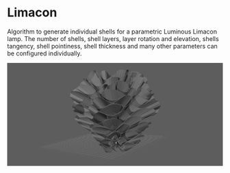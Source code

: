 # Limacon
Algorithm to generate individual shells for a parametric Luminous Limacon lamp. The number of shells, shell layers, layer rotation and elevation, shells tangency, shell pointiness, shell thickness and many other parameters can be configured individually.

![](https://github.com/LasseBoerresen/Limacon/blob/master/media/Ready%20to%20print%20shells_2_grey.png)
